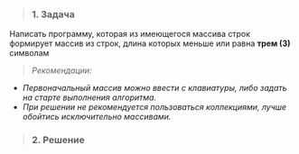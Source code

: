 >### 1. **Задача**
Написать программу, которая из имеющегося массива строк формирует массив из строк, длина которых меньше или равна **трем (3)** символам
>_Рекомендации:_ 
* _Первоначальный массив можно ввести с клавиатуры, либо задать на старте выполнения алгоритма._
* _При решении не рекомендуется пользоваться коллекциями, лучше обойтись исключительно массивами._
>### 2. **Решение**
